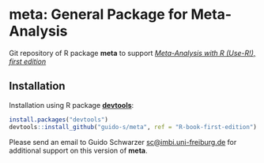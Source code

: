 # meta: General Package for Meta-Analysis

Git repository of R package **meta** to support [*Meta-Analysis with R
(Use-R!), first
edition*](http://www.springer.com/gp/book/9783319214153)


## Installation

Installation using R package
[**devtools**](https://cran.r-project.org/package=devtools):
```r
install.packages("devtools")
devtools::install_github("guido-s/meta", ref = "R-book-first-edition")
```

Please send an email to Guido Schwarzer <sc@imbi.uni-freiburg.de> for
additional support on this version of **meta**.
